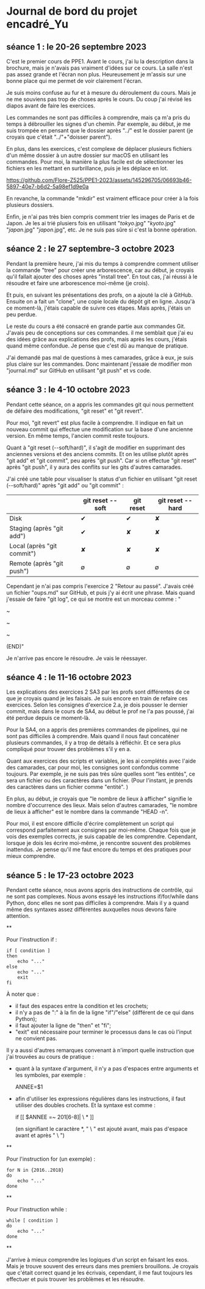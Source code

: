 # Journal de bord du projet encadré_Yu

## séance 1 : le 20-26 septembre 2023

C'est le premier cours de PPE1. Avant le cours, j'ai lu la description dans la brochure, mais je n'avais pas vraiment d'idées sur ce cours. La salle n'est pas assez grande et l'écran non plus. Heureusement je m'assis sur une bonne place qui me permet de voir clairement l'écran. 

Je suis moins confuse au fur et à mesure du déroulement du cours. Mais je ne me souviens pas trop de choses après le cours. Du coup j'ai révisé les diapos avant de faire les exercices. 
    
Les commandes ne sont pas difficiles à comprendre, mais ça m'a pris du temps à débrouiller les signes d'un chemin. Par exemple, au début, je me suis trompée en pensant que le dossier après "../" est le dossier parent (je croyais que c'était "../"+"doisser parent"). 
    
En plus, dans les exercices, c'est complexe de déplacer plusieurs fichiers d'un même dossier à un autre dossier sur macOS en utilisant les commandes. Pour moi, la manière la plus facile est de sélectionner les fichiers en les mettant en surbrillance, puis je les déplace en lot. 

https://github.com/Flore-Z525/PPE1-2023/assets/145296705/06693b46-5897-40e7-b6d2-5a98ef1d9e0a


En revanche, la commande "mkdir" est vraiment efficace pour créer à la fois plusieurs dossiers. 
    
Enfin, je n'ai pas très bien compris comment trier les images de Paris et de Japon. Je les ai trié plusiers fois en utilisant "*tokyo*.jpg" "*kyoto*.jpg" "*japan*.jpg" "*japon*.jpg", etc. Je ne suis pas sûre si c'est la bonne opération. 
  


## séance 2 : le 27 septembre-3 octobre 2023

Pendant la première heure, j'ai mis du temps à comprendre comment utiliser la commande "tree" pour créer une arborescence, car au début, je croyais qu'il fallait ajouter des choses après "install tree". En tout cas, j'ai réussi à le résoudre et faire une arborescence moi-même (je crois). 

Et puis, en suivant les présentations des profs, on a ajouté la clé à GitHub. Ensuite on a fait un "clone", une copie locale du dépôt git en ligne. Jusqu'à ce moment-là, j'étais capable de suivre ces étapes. Mais après, j'étais un peu perdue. 

Le reste du cours a été consacré en grande partie aux commandes Git. J'avais peu de conceptions sur ces commandes. il me semblait que j'ai eu des idées grâce aux explications des profs, mais après les cours, j'étais quand même confondue. Je pense que c'est dû au manque de pratique. 

J'ai demandé pas mal de questions à mes camarades, grâce à eux, je suis plus claire sur les commandes. Donc maintenant j'essaie de modifier mon "journal.md" sur GitHub en utilisant "git push" et vs code. 



## séance 3 : le 4-10 octobre 2023

Pendant cette séance, on a appris les commandes git qui nous permettent de défaire des modifications, "git reset" et "git revert". 

Pour moi, "git revert" est plus facile à comprendre. Il indique en fait un nouveau commit qui effectue une modification sur la base d'une ancienne version. En même temps, l'ancien commit reste toujours. 

Quant à "git reset (--soft/hard)", il s'agit de modifier en supprimant des anciennes versions et des anciens commits. Et on les utilise plutôt après "git add" et "git commit", peu après "git push". Car si on effectue "git reset" après "git push", il y aura des conflits sur les gits d'autres camarades. 

J'ai créé une table pour visualiser ls status d'un fichier en utilisant "git reset (--soft/hard)" après "git add" ou "git commit" :  

| |git reset --soft|git reset|git reset --hard|
| ------- | ------- | ------- | ------- |
|Disk|✔︎|✔︎|✘|
|Staging (après "git add")|✔︎|✘|✘|
|Local (après "git commit")|✘|✘|✘|
|Remote (après "git push")|∅|∅|∅|

Cependant je n'ai pas compris l'exercice 2 "Retour au passé". J'avais créé un fichier "oups.md" sur GitHub, et puis j'y ai écrit une phrase. Mais quand j'essaie de faire "git log", ce qui se montre est un morceau comme : "

~

~

~

(END)"

Je n'arrive pas encore le résoudre. Je vais le réessayer. 

## séance 4 : le 11-16 octobre 2023

Les explications des exercices 2 SA3 par les profs sont différentes de ce que je croyais quand je les faisais. Je suis encore en train de refaire ces exercices. Selon les consignes d'exercice 2.a, je dois pousser le dernier commit, mais dans le cours de SA4, au début le prof ne l'a pas poussé, j'ai été perdue depuis ce moment-là. 

Pour la SA4, on a appris des premières commandes de pipelines, qui ne sont pas difficiles à comprendre. Mais quand il nous faut concaténer plusieurs commandes, il y a trop de détails à réfléchir. Et ce sera plus compliqué pour trouver des problèmes s'il y en a. 

Quant aux exercices des scripts et variables, je les ai complétés avec l'aide des camarades, car pour moi, les consignes sont confondus comme toujours. Par exemple, je ne suis pas très sûre quelles sont "les entités", ce sera un fichier ou des caractères dans un fichier. (Pour l'instant, je prends des caractères dans un fichier comme "entité". )

En plus, au début, je croyais que "le nombre de lieux à afficher" signifie le nombre d'occurrence des lieux. Mais selon d'autres camarades, "le nombre de lieux à afficher" est le nombre dans la commande "HEAD -n". 

Pour moi, il est encore difficile d'écrire complètement un script qui correspond parfaitement aux consignes par moi-même. Chaque fois que je vois des exemples corrects, je suis capable de les comprendre. Cependant, lorsque je dois les écrire moi-même, je rencontre souvent des problèmes inattendus. Je pense qu'il me faut encore du temps et des pratiques pour mieux comprendre. 



## séance 5 : le 17-23 octobre 2023

Pendant cette séance, nous avons appris des instructions de contrôle, qui ne sont pas complexes. Nous avons essayé les instructions if/for/while dans Python, donc elles ne sont pas difficiles à comprendre. Mais il y a quand même des syntaxes assez différentes auxquelles nous devons faire attention. 

**

Pour l'instruction if : 

    if [ condition ] 
    then
        echo "..."
    else
        echo "..."
        exit
    fi

À noter que : 

- il faut des espaces entre la condition et les crochets;
- il n'y a pas de ":" à la fin de la ligne "if"/"else" (différent de ce qui dans Python);
- il faut ajouter la ligne de "then" et "fi";
- "exit" est nécessaire pour terminer le processus dans le cas où l'input ne convient pas. 


Il y a aussi d'autres remarques convenant à n'import quelle instruction que j'ai trouvées au cours de pratique : 

- quant à la syntaxe d'argument, il n'y a pas d'espaces entre arguments et les symboles, par exemple : 

    ANNEE=$1
- afin d'utiliser les expressions régulières dans les instructions, il faut utiliser des doubles crochets. Et la syntaxe est comme : 

    if [[ $ANNEE =~ 201[6-8]| \ * ]]

    (en signifiant le caractère *, " \ " est ajouté avant, mais pas d'espace avant et après " \ ")

**

Pour l'instruction for (un exemple) : 

    for N in {2016..2018}
    do
        echo "..."
    done

**

Pour l'instruction while : 

    while [ condition ]
    do
        echo "..."
    done

**

J'arrive à mieux comprendre les logiques d'un script en faisant les exos. Mais je trouve souvent des erreurs dans mes premiers brouillons. Je croyais que c'était correct quand je les écrivais, cependant, il me faut toujours les effectuer et puis trouver les problèmes et les résoudre. 